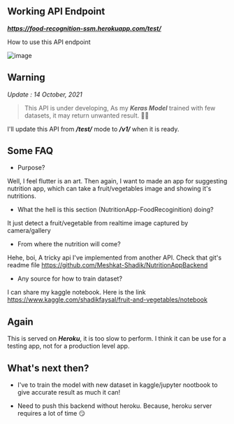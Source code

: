 ## Working API Endpoint

**_https://food-recognition-ssm.herokuapp.com/test/_**

How to use this API endpoint

![image](https://user-images.githubusercontent.com/31488481/137191691-9ebd1a88-8415-406d-a6c2-097992add7da.png)

## Warning

_Update : 14 October, 2021_

> This API is under developing, As my **_Keras Model_** trained with few datasets, it may return unwanted result. 😬😬

I'll update this API from **_/test/_** mode to **_/v1/_** when it is ready.

## Some FAQ

- Purpose?

Well, I feel flutter is an art. Then again, I want to made an app for suggesting nutrition app, which can take a fruit/vegetables image and showing it's nutritions.

- What the hell is this section (NutritionApp-FoodRecoginition) doing?

It just detect a fruit/vegetable from realtime image captured by camera/gallery

- From where the nutrition will come?

Hehe, boi, A tricky api I've implemented from another API. Check that git's readme file https://github.com/Meshkat-Shadik/NutritionAppBackend

- Any source for how to train dataset?

I can share my kaggle notebook. Here is the link https://www.kaggle.com/shadikfaysal/fruit-and-vegetables/notebook

## Again

This is served on **_Heroku_**, it is too slow to perform. I think it can be use for a testing app, not for a production level app.

## What's next then?

- I've to train the model with new dataset in kaggle/jupyter nootbook to give accurate result as much it can!

- Need to push this backend without heroku. Because, heroku server requires a lot of time 😏
